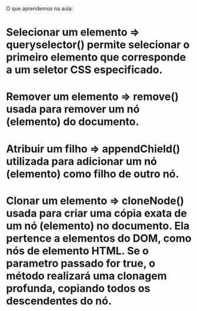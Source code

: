 O que aprendemos na aula:

# Selecionar um elemento => queryselector() permite selecionar o primeiro elemento que corresponde a um seletor CSS especificado.

# Remover um elemento => remove() usada para remover um nó (elemento) do documento.

# Atribuir um filho => appendChield() utilizada para adicionar um nó (elemento) como filho de outro nó. 

# Clonar um elemento => cloneNode() usada para criar uma cópia exata de um nó (elemento) no documento. Ela pertence a elementos do DOM, como nós de elemento HTML. Se o parametro passado for true, o método realizará uma clonagem profunda, copiando todos os descendentes do nó.